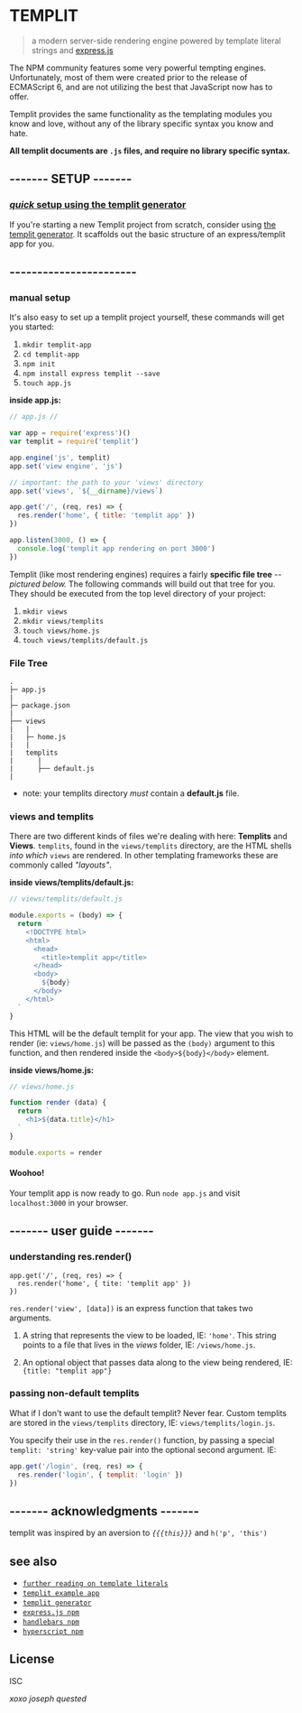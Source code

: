 # TEMPLIT

> a modern server-side rendering engine powered by template literal strings and [express.js](https://www.npmjs.com/package/express)

The NPM community features some very powerful tempting engines. Unfortunately, most of them were created prior to the release of ECMAScript 6, and are not utilizing the best that JavaScript now has to offer.

Templit provides the same functionality as the templating modules you know and love, without any of the library specific syntax you know and hate.

**All templit documents are `.js` files, and require no library specific syntax.**

## ------- SETUP -------
### [*quick* setup using the templit generator](https://www.npmjs.com/package/slush-templit)
If you're starting a new Templit project from scratch, consider using [the templit generator](https://www.npmjs.com/package/slush-templit). It scaffolds out the basic structure of an express/templit app for you.

## -----------------------

### manual setup
It's also easy to set up a templit project yourself, these commands will get you started:

1. `mkdir templit-app`
1. `cd templit-app`
1. `npm init`
1. `npm install express templit --save`
1. `touch app.js`


**inside app.js:**

```js
// app.js //

var app = require('express')()
var templit = require('templit')

app.engine('js', templit)
app.set('view engine', 'js')

// important: the path to your 'views' directory
app.set('views', `${__dirname}/views`)

app.get('/', (req, res) => {
  res.render('home', { title: 'templit app' })
})

app.listen(3000, () => {
  console.log('templit app rendering on port 3000')
})
```

Templit (like most rendering engines) requires a fairly **specific file tree** -- *pictured below.* The following commands will build out that tree for you. They should be executed from the top level directory of your project:

1. `mkdir views`
1. `mkdir views/templits`
1. `touch views/home.js`
1. `touch views/templits/default.js`


### File Tree
```
.
├─ app.js
|
├─ package.json
|
├── views
|   |
|   ├─ home.js
|   |
|   templits
|      |
|      ├── default.js
|
```
* note: your templits directory *must* contain a **default.js** file.

### views and templits
There are two different kinds of files we're dealing with here: **Templits** and **Views**. `templits`, found in the `views/templits` directory, are the HTML shells _into which_ `views` are rendered. In other templating frameworks these are commonly called _"layouts"_.

**inside views/templits/default.js:**
```js
// views/templits/default.js

module.exports = (body) => {
  return `
    <!DOCTYPE html>
    <html>
      <head>
        <title>templit app</title>
      </head>
      <body>
        ${body}
      </body>
    </html>
  `
}
```
This HTML will be the default templit for your app. The view that you wish to render (ie: `views/home.js`) will be passed as the `(body)` argument to this function, and then rendered inside the `<body>${body}</body>` element.

**inside views/home.js:**
```js
// views/home.js

function render (data) {
  return `
    <h1>${data.title}</h1>
  `
}

module.exports = render
```

#### Woohoo!
 Your templit app is now ready to go. Run `node app.js` and visit `localhost:3000` in your browser.

## ------- user guide -------
### understanding res.render()
```JS
app.get('/', (req, res) => {
  res.render('home', { tite: 'templit app' })
})
```
`res.render('view', [data])` is an express function that takes two arguments.

1. A string that represents the view to be loaded, IE: `'home'`. This string points to a file that lives in the *views* folder, IE: `/views/home.js`.

1. An optional object that passes data along to the view being rendered, IE: `{title: "templit app"}`

### passing non-default templits
What if I don't want to use the default templit? Never fear. Custom templits are stored in the `views/templits` directory, IE: `views/templits/login.js`.

You specify their use in the `res.render()` function, by passing a special `templit: 'string'` key-value pair into the optional second argument. IE:
```js
app.get('/login', (req, res) => {
  res.render('login', { templit: 'login' })
})
```



## ------- acknowledgments -------

templit was inspired by an aversion to *`{{{this}}}`* and `h('p', 'this')`

## see also

- [`further reading on template literals`](https://developer.mozilla.org/en/docs/Web/JavaScript/Reference/Template_literals)
- [`templit example app`](https://example.com)
- [`templit generator`](https://example.com)
- [`express.js npm`](https://www.npmjs.com/package/express)
- [`handlebars npm`](https://www.npmjs.com/package/handlebars)
- [`hyperscript npm`](https://www.npmjs.com/package/hyperscript)

## License

ISC

_xoxo joseph quested_
